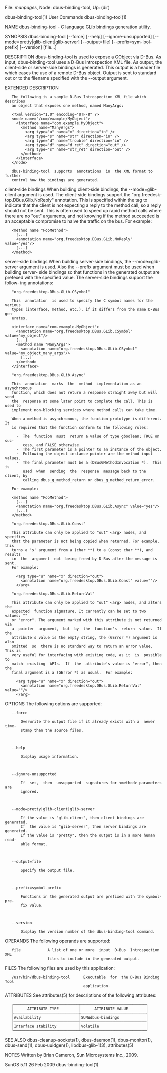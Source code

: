 File: *manpages*,  Node: dbus-binding-tool,  Up: (dir)

dbus-binding-tool(1)             User Commands            dbus-binding-tool(1)



NAME
       dbus-binding-tool - C language GLib bindings generation utility.

SYNOPSIS
       dbus-binding-tool     [--force]     [--help]     [--ignore-unsupported]
       [--mode=pretty|glib-client|glib-server] [--output=file]  [--prefix=sym‐
       bol-prefix] [--version] [file...]

DESCRIPTION
       dbus-binding-tool  is  used  to  expose a GObject via D-Bus.  As input,
       dbus-binding-tool uses a D-Bus Introspection XML file.  As output,  the
       client-side  or  server-side  bindings  is generated.  This output is a
       header file which eases the use of a remote D-Bus  object.   Output  is
       sent  to  standard  out  or to the filename specified with the --output
       argument.

EXTENDED DESCRIPTION

       The following is a sample D-Bus Introspection XML file which  describes
       an object that exposes one method, named ManyArgs:

       <?xml version="1.0" encoding="UTF-8" ?>
       <node name="/com/example/MyObject">
         <interface name="com.example.MyObject">
           <method name="ManyArgs">
             <arg type="u" name="x" direction="in" />
             <arg type="s" name="str" direction="in" />
             <arg type="d" name="trouble" direction="in" />
             <arg type="d" name="d_ret" direction="out" />
             <arg type="s" name="str_ret" direction="out" />
           </method>
         </interface>
       </node>

       dbus-binding-tool  supports  annotations  in  the XML format to further
       control how the bindings are generated.

   client-side bindings
       When building client-side bindings, the --mode=glib-client argument  is
       used.     The   client-side   bindings   support   the   "org.freedesk‐
       top.DBus.Glib.NoReply"  annotation.   This  is  specified  within   the
       <method>  tag  to  indicate that the client is not expecting a reply to
       the method call, so a reply should not be sent.  This is often used  to
       speed up rapid method calls where there are no "out" arguments, and not
       knowing if the method succeeded is an acceptable  compromise  to  halve
       the traffic on the bus.  For example:

       <method name "FooMethod">
         [...]
         <annotation name="org.freedesktop.DBus.GLib.NoReply" value="yes"/>
         [...]
       </method>

   server-side bindings
       When  building server-side bindings, the --mode=glib-server argument is
       used.  Also the --prefix argument must be used  when  building  server-
       side  bindings  so  that functions in the generated output are prefexed
       with the specified value.  The server-side bindings support the follow‐
       ing annotations:

       "org.freedesktop.DBus.GLib.CSymbol"

       This  annotation  is used to specify the C symbol names for the various
       types (interface, method, etc.), if it differs from the name D-Bus gen‐
       erates.

       <interface name="com.example.MyObject">
         <annotation name="org.freedesktop.DBus.GLib.CSymbol" value="my_object"/>
         [...]
         <method name "ManyArgs">
           <annotation name="org.freedesktop.DBus.GLib.CSymbol" value="my_object_many_args"/>
           [...]
         </method>
       </interface>

       "org.freedesktop.DBus.GLib.Async"

       This  annotation  marks  the  method  implementation as an asynchronous
       function, which does not return a response straight away but will  send
       the  response at some later point to complete the call. This is used to
       implement non-blocking services where method calls can take time.

       When a method is asynchronous, the function prototype is different.  It
       is required that the function conform to the following rules:

         ·  The  function  must  return a value of type gboolean; TRUE on suc‐
            cess, and FALSE otherwise.
         ·  The first parameter is a pointer to an instance of the object.
         ·  Following the object instance pointer are the method input values.
         ·  The final parameter must be a (DBusGMethodInvocation *).  This  is
            used  when  sending  the  response  message back to the client, by
            calling dbus_g_method_return or dbus_g_method_return_error.

       For example:

       <method name "FooMethod">
         [...]
         <annotation name="org.freedesktop.DBus.GLib.Async" value="yes"/>
         [...]
       </method>

       "org.freedesktop.DBus.GLib.Const"

       This attribute can only be applied to "out" <arg> nodes, and  specifies
       that the parameter is not being copied when returned. For example, this
       turns a 's' argument from a (char **) to a (const char **), and results
       in  the  argument  not  being freed by D-Bus after the message is sent.
       For example:

         <arg type="u" name="x" direction="out">
           <annotation name="org.freedesktop.DBus.GLib.Const" value=""/>
         </arg>

       "org.freedesktop.DBus.GLib.ReturnVal"

       This attribute can only be applied to "out" <arg> nodes, and alters the
       expected  function signature. It currently can be set to two values: ""
       or "error". The argument marked with this attribute is not returned via
       a  pointer  argument,  but  by  the  function's  return  value.  If the
       attribute's value is the empty string, the (GError *) argument is  also
       omitted  so  there is no standard way to return an error value. This is
       very useful for interfacing with existing code, as it  is  possible  to
       match  existing  APIs.  If  the  attribute's value is "error", then the
       final argument is a (GError *) as usual.  For example:

         <arg type="u" name="x" direction="out">
           <annotation name="org.freedesktop.DBus.GLib.ReturnVal" value=""/>
         </arg>

OPTIONS
       The following options are supported:

       --force

           Overwrite the output file if it already exists with a  newer  time‐
           stamp than the source files.



       --help

           Display usage information.



       --ignore-unsupported

           If  set,  then  unsupported  signatures for <method> parameters are
           ignored.



       --mode=pretty|glib-client|glib-server

           If the value is "glib-client", then client bindings are  generated.
           If  the value is "glib-server", then server bindings are generated.
           If the value is "pretty", then the output is in a more human  read‐
           able format.



       --output=file

           Specify the output file.



       --prefix=symbol-prefix

           Functions in the generated output are prefixed with the symbol-pre‐
           fix value.



       --version

           Display the version number of the dbus-binding-tool command.



OPERANDS
       The following operands are supported:

       file            A list of one or more  input  D-Bus  Introspection  XML
                       files to include in the generated output.



FILES
       The following files are used by this application:

       /usr/bin/dbus-binding-tool      Executable  for  the D-Bus Binding Tool
                                       application.



ATTRIBUTES
       See attributes(5) for descriptions of the following attributes:


       ┌─────────────────────────────┬─────────────────────────────┐
       │      ATTRIBUTE TYPE         │      ATTRIBUTE VALUE        │
       ├─────────────────────────────┼─────────────────────────────┤
       │Availability                 │SUNWdbus-bindings            │
       ├─────────────────────────────┼─────────────────────────────┤
       │Interface stability          │Volatile                     │
       └─────────────────────────────┴─────────────────────────────┘

SEE ALSO
       dbus-cleanup-sockets(1), dbus-daemon(1), dbus-monitor(1), dbus-send(1),
       dbus-uuidgen(1), libdbus-glib-1(3), attributes(5)

NOTES
       Written by Brian Cameron, Sun Microsystems Inc., 2009.



SunOS 5.11                        26 Feb 2009             dbus-binding-tool(1)
